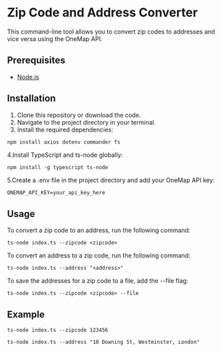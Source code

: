# Zip Code and Address Converter

This command-line tool allows you to convert zip codes to addresses and vice versa using the OneMap API.

## Prerequisites

- [Node.js](https://nodejs.org/)

## Installation

1. Clone this repository or download the code.
2. Navigate to the project directory in your terminal.
3. Install the required dependencies:

```sh
npm install axios dotenv commander fs
```
4.Install TypeScript and ts-node globally:
```shell
npm install -g typescript ts-node
```
5.Create a .env file in the project directory and add your OneMap API key:

```shell
ONEMAP_API_KEY=your_api_key_here
```
## Usage
To convert a zip code to an address, run the following command:
```shell
ts-node index.ts --zipcode <zipcode>
```

To convert an address to a zip code, run the following command:
```shell
ts-node index.ts --address "<address>"
```

To save the addresses for a zip code to a file, add the --file flag:

```shell
ts-node index.ts --zipcode <zipcode> --file
```

## Example
```shell
ts-node index.ts --zipcode 123456
```

```shell
ts-node index.ts --address "10 Downing St, Westminster, London"
```
